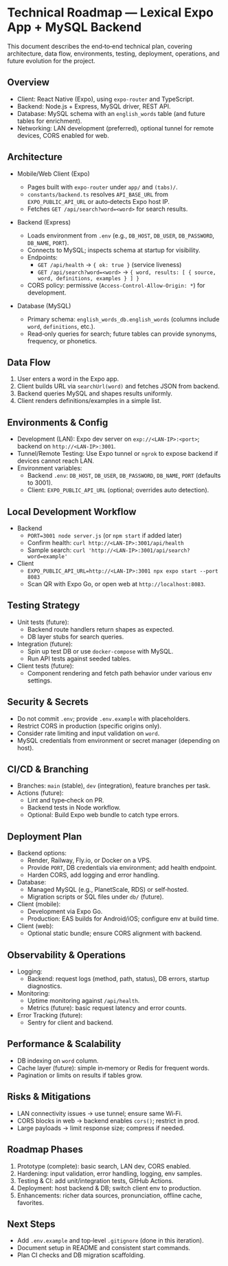 # Technical Roadmap — Lexical Expo App + MySQL Backend

This document describes the end‑to‑end technical plan, covering architecture, data flow, environments, testing, deployment, operations, and future evolution for the project.

## Overview
- Client: React Native (Expo), using `expo-router` and TypeScript.
- Backend: Node.js + Express, MySQL driver, REST API.
- Database: MySQL schema with an `english_words` table (and future tables for enrichment).
- Networking: LAN development (preferred), optional tunnel for remote devices, CORS enabled for web.

## Architecture
- Mobile/Web Client (Expo)
  - Pages built with `expo-router` under `app/` and `(tabs)/`.
  - `constants/backend.ts` resolves `API_BASE_URL` from `EXPO_PUBLIC_API_URL` or auto‑detects Expo host IP.
  - Fetches `GET /api/search?word=<word>` for search results.

- Backend (Express)
  - Loads environment from `.env` (e.g., `DB_HOST`, `DB_USER`, `DB_PASSWORD`, `DB_NAME`, `PORT`).
  - Connects to MySQL; inspects schema at startup for visibility.
  - Endpoints:
    - `GET /api/health` → `{ ok: true }` (service liveness)
    - `GET /api/search?word=<word>` → `{ word, results: [ { source, word, definitions, examples } ] }`
  - CORS policy: permissive (`Access-Control-Allow-Origin: *`) for development.

- Database (MySQL)
  - Primary schema: `english_words_db.english_words` (columns include `word`, `definitions`, etc.).
  - Read‑only queries for search; future tables can provide synonyms, frequency, or phonetics.

## Data Flow
1. User enters a word in the Expo app.
2. Client builds URL via `searchUrl(word)` and fetches JSON from backend.
3. Backend queries MySQL and shapes results uniformly.
4. Client renders definitions/examples in a simple list.

## Environments & Config
- Development (LAN): Expo dev server on `exp://<LAN-IP>:<port>`; backend on `http://<LAN-IP>:3001`.
- Tunnel/Remote Testing: Use Expo tunnel or `ngrok` to expose backend if devices cannot reach LAN.
- Environment variables:
  - Backend `.env`: `DB_HOST`, `DB_USER`, `DB_PASSWORD`, `DB_NAME`, `PORT` (defaults to 3001).
  - Client: `EXPO_PUBLIC_API_URL` (optional; overrides auto detection).

## Local Development Workflow
- Backend
  - `PORT=3001 node server.js` (or `npm start` if added later)
  - Confirm health: `curl http://<LAN-IP>:3001/api/health`
  - Sample search: `curl 'http://<LAN-IP>:3001/api/search?word=example'`
- Client
  - `EXPO_PUBLIC_API_URL=http://<LAN-IP>:3001 npx expo start --port 8083`
  - Scan QR with Expo Go, or open web at `http://localhost:8083`.

## Testing Strategy
- Unit tests (future):
  - Backend route handlers return shapes as expected.
  - DB layer stubs for search queries.
- Integration (future):
  - Spin up test DB or use `docker-compose` with MySQL.
  - Run API tests against seeded tables.
- Client tests (future):
  - Component rendering and fetch path behavior under various env settings.

## Security & Secrets
- Do not commit `.env`; provide `.env.example` with placeholders.
- Restrict CORS in production (specific origins only).
- Consider rate limiting and input validation on `word`.
- MySQL credentials from environment or secret manager (depending on host).

## CI/CD & Branching
- Branches: `main` (stable), `dev` (integration), feature branches per task.
- Actions (future):
  - Lint and type‑check on PR.
  - Backend tests in Node workflow.
  - Optional: Build Expo web bundle to catch type errors.

## Deployment Plan
- Backend options:
  - Render, Railway, Fly.io, or Docker on a VPS.
  - Provide `PORT`, DB credentials via environment; add health endpoint.
  - Harden CORS, add logging and error handling.
- Database:
  - Managed MySQL (e.g., PlanetScale, RDS) or self‑hosted.
  - Migration scripts or SQL files under `db/` (future).
- Client (mobile):
  - Development via Expo Go.
  - Production: EAS builds for Android/iOS; configure env at build time.
- Client (web):
  - Optional static bundle; ensure CORS alignment with backend.

## Observability & Operations
- Logging:
  - Backend: request logs (method, path, status), DB errors, startup diagnostics.
- Monitoring:
  - Uptime monitoring against `/api/health`.
  - Metrics (future): basic request latency and error counts.
- Error Tracking (future):
  - Sentry for client and backend.

## Performance & Scalability
- DB indexing on `word` column.
- Cache layer (future): simple in‑memory or Redis for frequent words.
- Pagination or limits on results if tables grow.

## Risks & Mitigations
- LAN connectivity issues → use tunnel; ensure same Wi‑Fi.
- CORS blocks in web → backend enables `cors()`; restrict in prod.
- Large payloads → limit response size; compress if needed.

## Roadmap Phases
1. Prototype (complete): basic search, LAN dev, CORS enabled.
2. Hardening: input validation, error handling, logging, env samples.
3. Testing & CI: add unit/integration tests, GitHub Actions.
4. Deployment: host backend & DB; switch client env to production.
5. Enhancements: richer data sources, pronunciation, offline cache, favorites.

## Next Steps
- Add `.env.example` and top‑level `.gitignore` (done in this iteration).
- Document setup in README and consistent start commands.
- Plan CI checks and DB migration scaffolding.